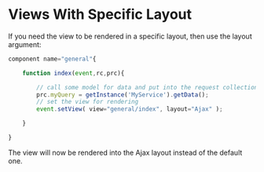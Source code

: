 # Views With Specific Layout

If you need the view to be rendered in a specific layout, then use the layout argument:

```javascript
component name="general"{

    function index(event,rc,prc){

        // call some model for data and put into the request collection
        prc.myQuery = getInstance('MyService').getData();
        // set the view for rendering
        event.setView( view="general/index", layout="Ajax" );

    }

}
```

The view will now be rendered into the Ajax layout instead of the default one.

